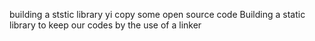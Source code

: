  building a ststic library yi copy some open source code
Building a static library to keep our codes by the use  of a linker

